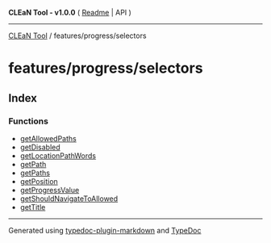 **CLEaN Tool - v1.0.0** ( [Readme](../../../README.md) \| API )

***

[CLEaN Tool](../../../modules.md) / features/progress/selectors

# features/progress/selectors

## Index

### Functions

- [getAllowedPaths](functions/getAllowedPaths.md)
- [getDisabled](functions/getDisabled.md)
- [getLocationPathWords](functions/getLocationPathWords.md)
- [getPath](functions/getPath.md)
- [getPaths](functions/getPaths.md)
- [getPosition](functions/getPosition.md)
- [getProgressValue](functions/getProgressValue.md)
- [getShouldNavigateToAllowed](functions/getShouldNavigateToAllowed.md)
- [getTitle](functions/getTitle.md)

***

Generated using [typedoc-plugin-markdown](https://www.npmjs.com/package/typedoc-plugin-markdown) and [TypeDoc](https://typedoc.org/)

